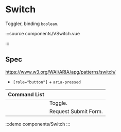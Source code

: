 # Switch

Toggler, binding `boolean`.

:::source components/VSwitch.vue

:::

## Spec

https://www.w3.org/WAI/ARIA/apg/patterns/switch/

- `[role="button"]` + `aria-pressed`

| Command List         |                      |
| -------------------- | -------------------- |
| <vp-kbd k="Space" /> | Toggle.              |
| <vp-kbd k="Enter" /> | Request Submit Form. |

:::demo components/Switch
:::

